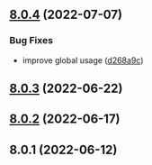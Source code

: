 ## [8.0.4](https://github.com/softwaregroup-bg/ut-storybook/compare/v8.0.3...v8.0.4) (2022-07-07)


### Bug Fixes

* improve global usage ([d268a9c](https://github.com/softwaregroup-bg/ut-storybook/commit/d268a9c52c0b38c6c25aa73f08eb45c6a850376f))



## [8.0.3](https://github.com/softwaregroup-bg/ut-storybook/compare/v8.0.2...v8.0.3) (2022-06-22)



## [8.0.2](https://github.com/softwaregroup-bg/ut-storybook/compare/v8.0.1...v8.0.2) (2022-06-17)



## 8.0.1 (2022-06-12)



